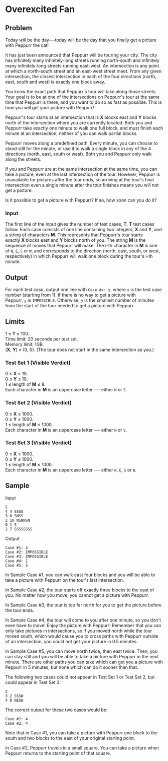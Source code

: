 # Overexcited Fan

## Problem

Today *will* be the day---today will be the day that you finally get a picture with Peppurr the cat!

It has just been announced that Peppurr will be touring your city. The city has infinitely many infinitely-long streets running north-south and infinitely many infinitely-long streets running east-west. An intersection is any point at which a north-south street and an east-west street meet. From any given intersection, the closest intersection in each of the four directions (north, east, south and west) is exactly one block away.

You know the exact path that Peppurr's tour will take along those streets. Your goal is to be at one of the intersections on Peppurr's tour at the same time that Peppurr is there, and you want to do so as fast as possible. This is how you will get your picture with Peppurr!

Peppurr's tour starts at an intersection that is **X** blocks east and **Y** blocks north of the intersection where you are currently located. Both you and Peppurr take exactly one minute to walk one full block, and must finish each minute at an intersection; neither of you can walk partial blocks.

Peppurr moves along a predefined path. Every minute, you can choose to stand still for the minute, or use it to walk a single block in any of the 4 directions (north, east, south or west). Both you and Peppurr only walk along the streets.

If you and Peppurr are at the same intersection at the same time, you can take a picture, even at the last intersection of the tour. However, Peppurr is unavailable for pictures after the tour ends, so arriving at the tour's final intersection even a single minute after the tour finishes means you will not get a picture.

Is it possible to get a picture with Peppurr? If so, how soon can you do it?

### Input

The first line of the input gives the number of test cases, **T**. **T** test cases follow. Each case consists of one line containing two integers, **X** and **Y**, and a string of characters **M**. This represents that Peppurr's tour starts exactly **X** blocks east and **Y** blocks north of you. The string **M** is the sequence of moves that Peppurr will make. The i-th character in **M** is one of `N`, `E`, `S` or `W`, and corresponds to the direction (north, east, south, or west, respectively) in which Peppurr will walk one block during the tour's i-th minute.

## Output

For each test case, output one line with `Case #x: y`, where `x` is the test case number (starting from 1). If there is no way to get a picture with Peppurr, `y` is `IMPOSSIBLE`. Otherwise, `y` is the smallest number of minutes from the start of the tour needed to get a picture with Peppurr.

## Limits

1 ≤ **T** ≤ 100.\
Time limit: 20 seconds per test set.\
Memory limit: 1GB.\
(**X**, **Y**) ≠ (0, 0). (The tour does not start in the same intersection as you.)

### Test Set 1 (Visible Verdict)

0 ≤ **X** ≤ 10.\
0 ≤ **Y** ≤ 10.\
1 ≤ length of **M** ≤ 8.\
Each character in **M** is an uppercase letter --- either `N` or `S`.

### Test Set 2 (Visible Verdict)

0 ≤ **X** ≤ 1000.\
0 ≤ **Y** ≤ 1000.\
1 ≤ length of **M** ≤ 1000.\
Each character in **M** is an uppercase letter --- either `N` or `S`.

### Test Set 3 (Visible Verdict)

0 ≤ **X** ≤ 1000.\
0 ≤ **Y** ≤ 1000.\
1 ≤ length of **M** ≤ 1000.\
Each character in **M** is an uppercase letter --- either `N`, `E`, `S` or `W`.

## Sample


Input
```
5
4 4 SSSS
3 0 SNSS
2 10 NSNNSN
0 1 S
2 7 SSSSSSSS
```

Output
```
Case #1: 4
Case #2: IMPOSSIBLE
Case #3: IMPOSSIBLE
Case #4: 1
Case #5: 5
```

In Sample Case #1, you can walk east four blocks and you will be able to take a picture with Peppurr on the tour's last intersection.

In Sample Case #2, the tour starts off exactly three blocks to the east of you. No matter how you move, you cannot get a picture with Peppurr.

In Sample Case #3, the tour is too far north for you to get the picture before the tour ends.

In Sample Case #4, the tour will come to you after one minute, so you don't even have to move! Enjoy the picture with Peppurr! Remember that you can only take pictures in intersections, so if you moved north while the tour moved south, which would cause you to cross paths with Peppurr outside of an intersection, you could not get your picture in 0.5 minutes.

In Sample Case #5, you can move north twice, then east twice. Then, you can stay still and you will be able to take a picture with Peppurr in the next minute. There are other paths you can take which can get you a picture with Peppurr in 5 minutes, but none which can do it sooner than that.

The following two cases could not appear in Test Set 1 or Test Set 2, but could appear in Test Set 3:
```
2
3 2 SSSW
4 0 NESW
```
The correct output for these two cases would be:
```
Case #1: 4
Case #2: 4
```
Note that in Case #1, you can take a picture with Peppurr one block to the south and two blocks to the east of your original starting point.

In Case #2, Peppurr travels in a small square. You can take a picture when Peppurr returns to the starting point of that square.